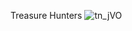 Treasure Hunters
![tn_jVO](https://user-images.githubusercontent.com/77355577/174664285-10a9a3bf-a559-4158-bbf7-b7fb8f32039f.gif)
